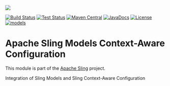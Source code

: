 [<img src="http://sling.apache.org/res/logos/sling.png"/>](http://sling.apache.org)

 [![Build Status](https://builds.apache.org/buildStatus/icon?job=sling-org-apache-sling-models-caconfig-1.8)](https://builds.apache.org/view/S-Z/view/Sling/job/sling-org-apache-sling-models-caconfig-1.8) [![Test Status](https://img.shields.io/jenkins/t/https/builds.apache.org/view/S-Z/view/Sling/job/sling-org-apache-sling-models-caconfig-1.8.svg)](https://builds.apache.org/view/S-Z/view/Sling/job/sling-org-apache-sling-models-caconfig-1.8/test_results_analyzer/) [![Maven Central](https://maven-badges.herokuapp.com/maven-central/org.apache.sling/org.apache.sling.models.jacksonexporter/badge.svg)](http://search.maven.org/#search%7Cga%7C1%7Cg%3A%22org.apache.sling%22%20a%3A%22org.apache.sling.models.jacksonexporter%22) [![JavaDocs](https://www.javadoc.io/badge/org.apache.sling/org.apache.sling.models.jacksonexporter.svg)](https://www.javadoc.io/doc/org.apache.sling/org.apache.sling.models.jacksonexporter) [![License](https://img.shields.io/badge/License-Apache%202.0-blue.svg)](https://www.apache.org/licenses/LICENSE-2.0) [![models](https://sling.apache.org/badges/group-models.svg)](https://github.com/apache/sling-aggregator/blob/master/docs/groups/models.md)

# Apache Sling Models Context-Aware Configuration

This module is part of the [Apache Sling](https://sling.apache.org) project.

Integration of Sling Models and Sling Context-Aware Configuration
